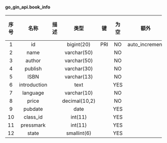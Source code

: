 #### go_gin_api.book_info 

| 序号 | 名称 | 描述 | 类型 | 键 | 为空 | 额外 | 默认值 |
| :--: | :--: | :--: | :--: | :--: | :--: | :--: | :--: |
| 1 | id |  | bigint(20) | PRI | NO | auto_increment |  |
| 2 | name |  | varchar(50) |  | NO |  |  |
| 3 | author |  | varchar(50) |  | NO |  |  |
| 4 | publish |  | varchar(30) |  | NO |  |  |
| 5 | ISBN |  | varchar(13) |  | NO |  |  |
| 6 | introduction |  | text |  | YES |  |  |
| 7 | language |  | varchar(10) |  | NO |  |  |
| 8 | price |  | decimal(10,2) |  | NO |  |  |
| 9 | pubdate |  | date |  | YES |  |  |
| 10 | class_id |  | int(11) |  | YES |  |  |
| 11 | pressmark |  | int(11) |  | YES |  |  |
| 12 | state |  | smallint(6) |  | YES |  |  |
